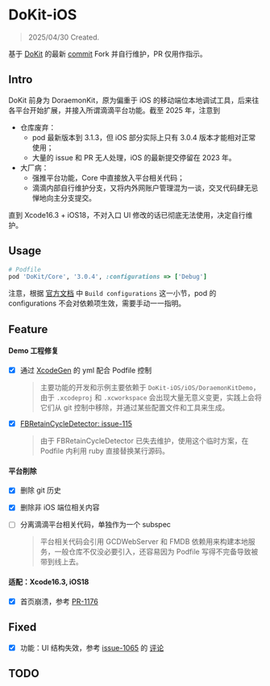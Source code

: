 # DoKit-iOS

> 2025/04/30    Created.

基于 [DoKit](https://github.com/didi/DoKit) 的最新 [commit](https://github.com/didi/DoKit/commit/166a1a92c6fd509f6b0ae3e8dd9993f631b05709) Fork 并自行维护，PR 仅用作指示。



## Intro

DoKit 前身为 DoraemonKit，原为偏重于 iOS 的移动端位本地调试工具，后来往各平台开始扩展，并接入所谓滴滴平台功能。截至 2025 年，注意到

* 仓库废弃：
  * pod 最新版本到 3.1.3，但 iOS 部分实际上只有 3.0.4 版本才能相对正常使用；
  * 大量的 issue 和 PR 无人处理，iOS 的最新提交停留在 2023 年。
* 大厂病：
  * 强推平台功能，Core 中直接放入平台相关代码；
  * 滴滴内部自行维护分支，又将内外网账户管理混为一谈，交叉代码肆无忌惮地向主分支提交。

直到 Xcode16.3 + iOS18，不对入口 UI 修改的话已彻底无法使用，决定自行维护。



## Usage

```ruby
# Podfile
pod 'DoKit/Core', '3.0.4', :configurations => ['Debug']
```

注意，根据 [官方文档](https://guides.cocoapods.org/syntax/podfile.html#pod) 中 ``Build configurations`` 这一小节，pod 的 configurations 不会对依赖项生效，需要手动一一指明。



## Feature



#### Demo 工程修复

* [x] 通过 [XcodeGen](https://github.com/yonaskolb/XcodeGen) 的 yml 配合 Podfile 控制

  > 主要功能的开发和示例主要依赖于 ``DoKit-iOS/iOS/DoraemonKitDemo``，由于 ``.xcodeproj`` 和 ``.xcworkspace`` 会出现大量无意义变更，实践上会将它们从 git 控制中移除，并通过某些配置文件和工具来生成。

* [x] [FBRetainCycleDetector: issue-115](https://github.com/facebook/FBRetainCycleDetector/issues/115)

  > 由于 FBRetainCycleDetector 已失去维护，使用这个临时方案，在 Podfile 内利用 ruby 直接替换某行源码。



#### 平台削除

* [x] 删除 git 历史

* [x] 删除非 iOS 端位相关内容

* [ ] 分离滴滴平台相关代码，单独作为一个 subspec

  > 平台相关代码会引用 GCDWebServer 和 FMDB 依赖用来构建本地服务，一般仓库不仅没必要引入，还容易因为 Podfile 写得不完备导致被带到线上去。



#### 适配：Xcode16.3, iOS18

* [x] 首页崩溃，参考 [PR-1176](https://github.com/didi/DoKit/pull/1176) 



## Fixed

* [x] 功能：UI 结构失效，参考 [issue-1065](https://github.com/didi/DoKit/issues/1065) 的 [评论](https://github.com/didi/DoKit/issues/1065#issuecomment-1765564254)



## TODO

